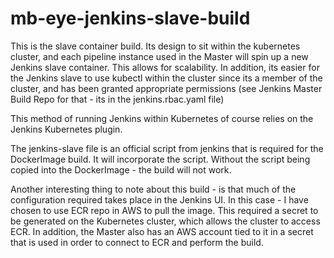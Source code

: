 # mb-eye-jenkins-slave-build

This is the slave container build.  Its design to sit within the kubernetes cluster, and each pipeline instance used in the Master will
spin up a new Jenkins slave container.  This allows for scalability.  In addition, its easier for the Jenkins slave to use kubectl within
the cluster since its a member of the cluster, and has been granted appropriate permissions (see Jenkins Master Build Repo for that - its in the
jenkins.rbac.yaml file)

This method of running Jenkins within Kubernetes of course relies on the Jenkins Kubernetes plugin.

The jenkins-slave file is an official script from jenkins that is required for the DockerImage build.  It will incorporate the script.
Without the script being copied into the DockerImage - the build will not work.

Another interesting thing to note about this build - is that much of the configuration required takes place in the Jenkins UI.
In this case - I have chosen to use ECR repo in AWS to pull the image.  This required a secret to be generated on the Kubernetes cluster,
which allows the cluster to access ECR.  In addition, the Master also has an AWS account tied to it in a secret that is used in order to
connect to ECR and perform the build.
